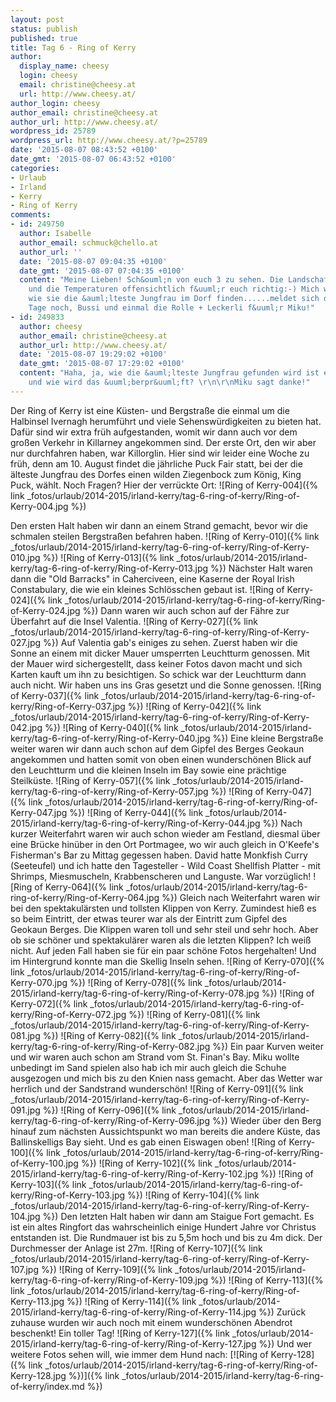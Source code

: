 ```yaml
---
layout: post
status: publish
published: true
title: Tag 6 - Ring of Kerry
author:
  display_name: cheesy
  login: cheesy
  email: christine@cheesy.at
  url: http://www.cheesy.at/
author_login: cheesy
author_email: christine@cheesy.at
author_url: http://www.cheesy.at/
wordpress_id: 25789
wordpress_url: http://www.cheesy.at/?p=25789
date: '2015-08-07 08:43:52 +0100'
date_gmt: '2015-08-07 06:43:52 +0100'
categories:
- Urlaub
- Irland
- Kerry
- Ring of Kerry
comments:
- id: 249750
  author: Isabelle
  author_email: schmuck@chello.at
  author_url: ''
  date: '2015-08-07 09:04:35 +0100'
  date_gmt: '2015-08-07 07:04:35 +0100'
  content: "Meine Lieben! Sch&ouml;n von euch 3 zu sehen. Die Landschaft ist atemberaubend
    und die Temperaturen offensichtlich f&uuml;r euch richtig:-) Mich w&uuml;rde interessieren,
    wie sie die &auml;lteste Jungfrau im Dorf finden......meldet sich da jemand freiwillig?\r\nSch&ouml;nen
    Tage noch, Bussi und einmal die Rolle + Leckerli f&uuml;r Miku!"
- id: 249833
  author: cheesy
  author_email: christine@cheesy.at
  author_url: http://www.cheesy.at/
  date: '2015-08-07 19:29:02 +0100'
  date_gmt: '2015-08-07 17:29:02 +0100'
  content: "Haha, ja, wie die &auml;lteste Jungfrau gefunden wird ist eine gute Frage...
    und wie wird das &uuml;berpr&uuml;ft? \r\n\r\nMiku sagt danke!"
---
```

Der Ring of Kerry ist eine Küsten- und Bergstraße die einmal um die Halbinsel Ivernagh herumführt und viele Sehenswürdigkeiten zu bieten hat. Dafür sind wir extra früh aufgestanden, womit wir dann auch vor dem großen Verkehr in Killarney angekommen sind. Der erste Ort, den wir aber nur durchfahren haben, war Killorglin. Hier sind wir leider eine Woche zu früh, denn am 10. August findet die jährliche Puck Fair statt, bei der die älteste Jungfrau des Dorfes einen wilden Ziegenbock zum König, King Puck, wählt. Noch Fragen? Hier der verrückte Ort:
![Ring of Kerry-004]({% link _fotos/urlaub/2014-2015/irland-kerry/tag-6-ring-of-kerry/Ring-of-Kerry-004.jpg %})
<!--more-->
Den ersten Halt haben wir dann an einem Strand gemacht, bevor wir die schmalen steilen Bergstraßen befahren haben.
![Ring of Kerry-010]({% link _fotos/urlaub/2014-2015/irland-kerry/tag-6-ring-of-kerry/Ring-of-Kerry-010.jpg %})
 ![Ring of Kerry-013]({% link _fotos/urlaub/2014-2015/irland-kerry/tag-6-ring-of-kerry/Ring-of-Kerry-013.jpg %})
Nächster Halt waren dann die "Old Barracks" in Caherciveen, eine Kaserne der Royal Irish Constabulary, die wie ein kleines Schlösschen gebaut ist.
![Ring of Kerry-024]({% link _fotos/urlaub/2014-2015/irland-kerry/tag-6-ring-of-kerry/Ring-of-Kerry-024.jpg %})
Dann waren wir auch schon auf der Fähre zur Überfahrt auf die Insel Valentia.
![Ring of Kerry-027]({% link _fotos/urlaub/2014-2015/irland-kerry/tag-6-ring-of-kerry/Ring-of-Kerry-027.jpg %})
Auf Valentia gab's einiges zu sehen. Zuerst haben wir die Sonne an einem mit dicker Mauer umsperrten Leuchtturm genossen. Mit der Mauer wird sichergestellt, dass keiner Fotos davon macht und sich Karten kauft um ihn zu besichtigen. So schick war der Leuchtturm dann auch nicht. Wir haben uns ins Gras gesetzt und die Sonne genossen.
![Ring of Kerry-037]({% link _fotos/urlaub/2014-2015/irland-kerry/tag-6-ring-of-kerry/Ring-of-Kerry-037.jpg %})
 ![Ring of Kerry-042]({% link _fotos/urlaub/2014-2015/irland-kerry/tag-6-ring-of-kerry/Ring-of-Kerry-042.jpg %})
 ![Ring of Kerry-040]({% link _fotos/urlaub/2014-2015/irland-kerry/tag-6-ring-of-kerry/Ring-of-Kerry-040.jpg %})
Eine kleine Bergstraße weiter waren wir dann auch schon auf dem Gipfel des Berges Geokaun angekommen und hatten somit von oben einen wunderschönen Blick auf den Leuchtturm und die kleinen Inseln im Bay sowie eine prächtige Steilküste.
![Ring of Kerry-057]({% link _fotos/urlaub/2014-2015/irland-kerry/tag-6-ring-of-kerry/Ring-of-Kerry-057.jpg %})
 ![Ring of Kerry-047]({% link _fotos/urlaub/2014-2015/irland-kerry/tag-6-ring-of-kerry/Ring-of-Kerry-047.jpg %})
 ![Ring of Kerry-044]({% link _fotos/urlaub/2014-2015/irland-kerry/tag-6-ring-of-kerry/Ring-of-Kerry-044.jpg %})
Nach kurzer Weiterfahrt waren wir auch schon wieder am Festland, diesmal über eine Brücke hinüber in den Ort Portmagee, wo wir auch gleich in O'Keefe's Fisherman's Bar zu Mittag gegessen haben. David hatte Monkfish Curry (Seeteufel) und ich hatte den Tagesteller - Wild Coast Shellfish Platter - mit Shrimps, Miesmuscheln, Krabbenscheren und Languste. War vorzüglich!
![Ring of Kerry-064]({% link _fotos/urlaub/2014-2015/irland-kerry/tag-6-ring-of-kerry/Ring-of-Kerry-064.jpg %})
Gleich nach Weiterfahrt waren wir bei den spektakulärsten und tollsten Klippen von Kerry. Zumindest hieß es so beim Eintritt, der etwas teurer war als der Eintritt zum Gipfel des Geokaun Berges. Die Klippen waren toll und sehr steil und sehr hoch. Aber ob sie schöner und spektakulärer waren als die letzten Klippen? Ich weiß nicht. Auf jeden Fall haben sie für ein paar schöne Fotos hergehalten! Und im Hintergrund konnte man die Skellig Inseln sehen.
![Ring of Kerry-070]({% link _fotos/urlaub/2014-2015/irland-kerry/tag-6-ring-of-kerry/Ring-of-Kerry-070.jpg %})
 ![Ring of Kerry-078]({% link _fotos/urlaub/2014-2015/irland-kerry/tag-6-ring-of-kerry/Ring-of-Kerry-078.jpg %})
 ![Ring of Kerry-072]({% link _fotos/urlaub/2014-2015/irland-kerry/tag-6-ring-of-kerry/Ring-of-Kerry-072.jpg %})
 ![Ring of Kerry-081]({% link _fotos/urlaub/2014-2015/irland-kerry/tag-6-ring-of-kerry/Ring-of-Kerry-081.jpg %})
 ![Ring of Kerry-082]({% link _fotos/urlaub/2014-2015/irland-kerry/tag-6-ring-of-kerry/Ring-of-Kerry-082.jpg %})
Ein paar Kurven weiter und wir waren auch schon am Strand vom St. Finan's Bay. Miku wollte unbedingt im Sand spielen also hab ich mir auch gleich die Schuhe ausgezogen und mich bis zu den Knien nass gemacht. Aber das Wetter war herrlich und der Sandstrand wunderschön!
![Ring of Kerry-091]({% link _fotos/urlaub/2014-2015/irland-kerry/tag-6-ring-of-kerry/Ring-of-Kerry-091.jpg %})
 ![Ring of Kerry-096]({% link _fotos/urlaub/2014-2015/irland-kerry/tag-6-ring-of-kerry/Ring-of-Kerry-096.jpg %})
Wieder über den Berg hinauf zum nächsten Aussichtspunkt wo man bereits die andere Küste, das Ballinskelligs Bay sieht. Und es gab einen Eiswagen oben!
![Ring of Kerry-100]({% link _fotos/urlaub/2014-2015/irland-kerry/tag-6-ring-of-kerry/Ring-of-Kerry-100.jpg %})
 ![Ring of Kerry-102]({% link _fotos/urlaub/2014-2015/irland-kerry/tag-6-ring-of-kerry/Ring-of-Kerry-102.jpg %})
 ![Ring of Kerry-103]({% link _fotos/urlaub/2014-2015/irland-kerry/tag-6-ring-of-kerry/Ring-of-Kerry-103.jpg %})
 ![Ring of Kerry-104]({% link _fotos/urlaub/2014-2015/irland-kerry/tag-6-ring-of-kerry/Ring-of-Kerry-104.jpg %})
Den letzten Halt haben wir dann am Staigue Fort gemacht. Es ist ein altes Ringfort das wahrscheinlich einige Hundert Jahre vor Christus entstanden ist. Die Rundmauer ist bis zu 5,5m hoch und bis zu 4m dick. Der Durchmesser der Anlage ist 27m.
![Ring of Kerry-107]({% link _fotos/urlaub/2014-2015/irland-kerry/tag-6-ring-of-kerry/Ring-of-Kerry-107.jpg %})
 ![Ring of Kerry-109]({% link _fotos/urlaub/2014-2015/irland-kerry/tag-6-ring-of-kerry/Ring-of-Kerry-109.jpg %})
 ![Ring of Kerry-113]({% link _fotos/urlaub/2014-2015/irland-kerry/tag-6-ring-of-kerry/Ring-of-Kerry-113.jpg %})
 ![Ring of Kerry-114]({% link _fotos/urlaub/2014-2015/irland-kerry/tag-6-ring-of-kerry/Ring-of-Kerry-114.jpg %})
Zurück zuhause wurden wir auch noch mit einem wunderschönen Abendrot beschenkt! Ein toller Tag!
![Ring of Kerry-127]({% link _fotos/urlaub/2014-2015/irland-kerry/tag-6-ring-of-kerry/Ring-of-Kerry-127.jpg %})
Und wer weitere Fotos sehen will, wie immer dem Hund nach:
[![Ring of Kerry-128]({% link _fotos/urlaub/2014-2015/irland-kerry/tag-6-ring-of-kerry/Ring-of-Kerry-128.jpg %})]({% link _fotos/urlaub/2014-2015/irland-kerry/tag-6-ring-of-kerry/index.md %})
